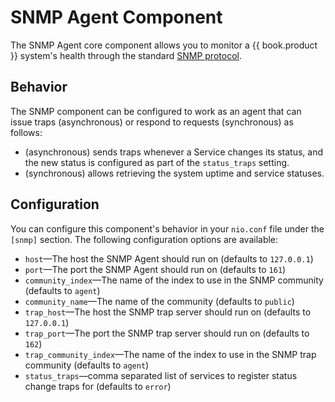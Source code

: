 # SNMP Agent Component

The SNMP Agent core component allows you to monitor a {{ book.product }} system's health through the standard [SNMP protocol](https://en.wikipedia.org/wiki/Simple_Network_Management_Protocol).

## Behavior

The SNMP component can be configured to work as an agent that can issue traps (asynchronous) or respond to requests (synchronous) as follows:

* (asynchronous) sends traps whenever a Service changes its status, and the new status is configured as part of the `status_traps` setting.
* (synchronous) allows retrieving the system uptime and service statuses.


## Configuration

You can configure this component's behavior in your `nio.conf` file under the `[snmp]` section. The following configuration options are available:

* `host`—The host the SNMP Agent should run on (defaults to `127.0.0.1`)
* `port`—The port the SNMP Agent should run on (defaults to `161`)
* `community_index`—The name of the index to use in the SNMP community (defaults to `agent`)
* `community_name`—The name of the community (defaults to `public`)
* `trap_host`—The host the SNMP trap server should run on (defaults to `127.0.0.1`)
* `trap_port`—The port the SNMP trap server should run on (defaults to `162`)
* `trap_community_index`—The name of the index to use in the SNMP trap community (defaults to `agent`)
* `status_traps`—comma separated list of services to register status change traps for (defaults to `error`)
